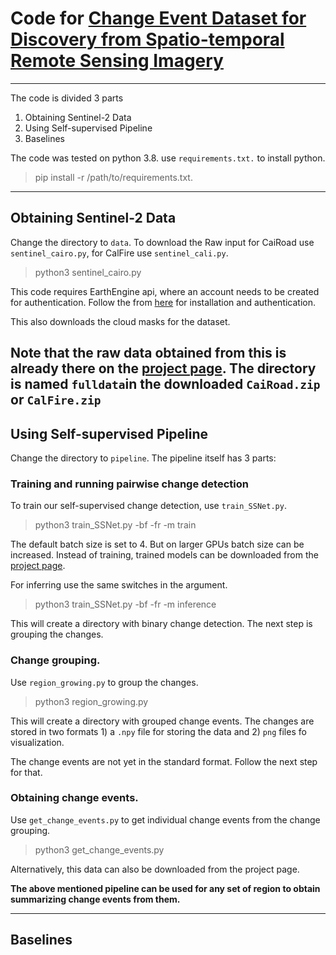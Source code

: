 # Code for [Change Event Dataset for Discovery from Spatio-temporal Remote Sensing Imagery](https://www.cs.cornell.edu/projects/satellite-change-events/)
---

The code is divided 3 parts
1. Obtaining Sentinel-2 Data
2. Using Self-supervised Pipeline
3. Baselines

The code was tested on python 3.8. use `requirements.txt.` to install python.
> pip install -r /path/to/requirements.txt.
---
## Obtaining Sentinel-2 Data

Change the directory to `data`.
To download the Raw input for CaiRoad use `sentinel_cairo.py`, for CalFire use `sentinel_cali.py`.
> python3 sentinel_cairo.py

This code requires EarthEngine api, where an account needs to be created for authentication. Follow the from [here](https://developers.google.com/earth-engine/guides/python_install) for installation and authentication.

This also downloads the cloud masks for the dataset.

Note that the raw data obtained from this is already there on the [project page](https://www.cs.cornell.edu/projects/satellite-change-events/). 
The directory is named `fulldata`in the downloaded `CaiRoad.zip` or ``CalFire.zip``
---
## Using Self-supervised Pipeline
Change the directory to `pipeline`.
The pipeline itself has 3 parts:

### Training and running pairwise change detection
To train our self-supervised change detection, use `train_SSNet.py`.
> python3 train_SSNet.py -bf -fr -m train

The default batch size is set to 4. But on larger GPUs batch size can be increased.
Instead of training, trained models can be downloaded from the [project page](https://www.cs.cornell.edu/projects/satellite-change-events/static/models/).

For inferring use the same switches in the argument.
> python3 train_SSNet.py -bf -fr -m inference

This will create a directory with binary change detection. The next step is grouping the changes.

### Change grouping.

Use `region_growing.py` to group the changes.
> python3 region_growing.py

This will create a directory with grouped change events. The changes are stored in two formats 1) a `.npy` file for storing the data and 2) `png` files fo visualization.

The change events are not yet in the  standard format. Follow the next step for that.

### Obtaining change events.

Use `get_change_events.py` to get individual change events from the change grouping.
> python3 get_change_events.py

Alternatively, this data can also be downloaded from the project page.

**The above mentioned pipeline can be used for any set of region to obtain summarizing change events from them.**

---
## Baselines